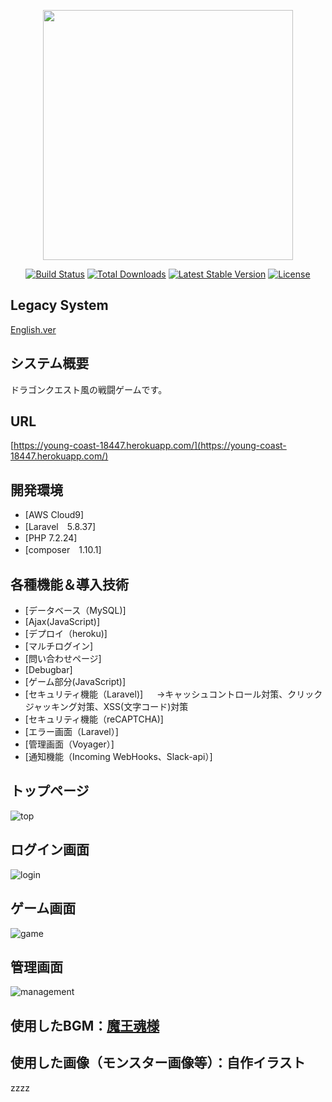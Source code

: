 <p align="center"><img src="https://res.cloudinary.com/dtfbvvkyp/image/upload/v1566331377/laravel-logolockup-cmyk-red.svg" width="400"></p>

<p align="center">
<a href="https://travis-ci.org/laravel/framework"><img src="https://travis-ci.org/laravel/framework.svg" alt="Build Status"></a>
<a href="https://packagist.org/packages/laravel/framework"><img src="https://poser.pugx.org/laravel/framework/d/total.svg" alt="Total Downloads"></a>
<a href="https://packagist.org/packages/laravel/framework"><img src="https://poser.pugx.org/laravel/framework/v/stable.svg" alt="Latest Stable Version"></a>
<a href="https://packagist.org/packages/laravel/framework"><img src="https://poser.pugx.org/laravel/framework/license.svg" alt="License"></a>
</p>

## Legacy System

[English.ver](https://github.com/okureiman/game/blob/master/readme_en.md)

## システム概要

ドラゴンクエスト風の戦闘ゲームです。

## URL

[https://young-coast-18447.herokuapp.com/](https://young-coast-18447.herokuapp.com/)

## 開発環境

- [AWS Cloud9]
- [Laravel　5.8.37]
- [PHP  7.2.24]
- [composer　1.10.1]
## 各種機能＆導入技術

- [データベース（MySQL)]
- [Ajax(JavaScript)]
- [デプロイ（heroku)]
- [マルチログイン]
- [問い合わせページ]
- [Debugbar]
- [ゲーム部分(JavaScript)]
- [セキュリティ機能（Laravel)]
　 →キャッシュコントロール対策、クリックジャッキング対策、XSS(文字コード)対策
- [セキュリティ機能（reCAPTCHA)]
- [エラー画面（Laravel）]
- [管理画面（Voyager）]
- [通知機能（Incoming WebHooks、Slack-api）]


## トップページ

![top](https://user-images.githubusercontent.com/60533591/85917100-58a27800-b892-11ea-8816-83c4a2d56474.png)


## ログイン画面

![login]()

## ゲーム画面

![game]()

## 管理画面

![management](https://user-images.githubusercontent.com/60533591/86088145-b926f480-bae0-11ea-9516-0345407cbefa.png)

## 使用したBGM：[魔王魂様](https://maoudamashii.jokersounds.com/)
## 使用した画像（モンスター画像等）：自作イラスト


zzzz